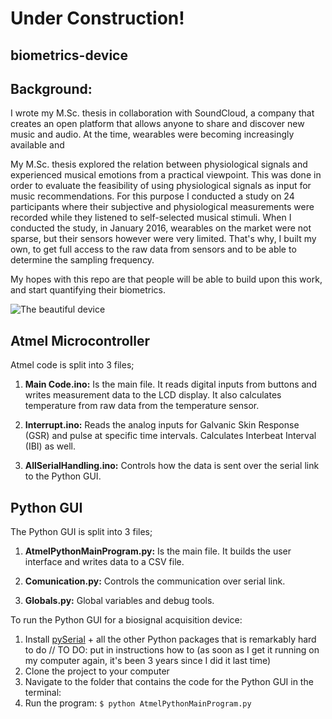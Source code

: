 # Under Construction!

## biometrics-device

## Background: 
I wrote my M.Sc. thesis in collaboration with SoundCloud, a company that creates an open platform that allows anyone to share and discover new music and audio. At the time, wearables were becoming increasingly available and 

My M.Sc. thesis explored the relation between physiological signals and experienced musical emotions from a practical viewpoint. This was done in order to evaluate the feasibility of using physiological signals as input for music recommendations. For this purpose I conducted a study on 24 participants where their subjective and physiological measurements were recorded while they listened to self-selected musical stimuli. When I conducted the study, in January 2016, wearables on the market were not sparse, but their sensors however were very limited. That's why, I built my own, to get full access to the raw data from sensors and to be able to determine the sampling frequency. 

My hopes with this repo are that people will be able to build upon this work, and start quantifying their biometrics.

![The beautiful device](https://user-images.githubusercontent.com/6841437/42059438-6168bb36-7b1b-11e8-8f8c-811e8cdc0b79.png)

## Atmel Microcontroller 
Atmel code is split into 3 files;

1. **Main Code.ino:** Is the main file. It reads digital inputs from buttons and writes measurement data to the LCD display. It also calculates temperature from raw data from the temperature sensor. 

2. **Interrupt.ino:** Reads the analog inputs for Galvanic Skin Response (GSR) and pulse at specific time intervals. Calculates Interbeat Interval (IBI) as well.

3. **AllSerialHandling.ino:** Controls how the data is sent over the serial link to the Python GUI.

## Python GUI
The Python GUI is split into 3 files; 

1. **AtmelPythonMainProgram.py:** Is the main file. It builds the user interface and writes data to a CSV file.

2. **Comunication.py:** Controls the communication over serial link.

3. **Globals.py:** Global variables and debug tools.

To run the Python GUI for a biosignal acquisition device:
1. Install [pySerial](http://pyserial.readthedocs.io/en/latest/pyserial.html) + all the other Python packages that is remarkably hard to do // TO DO: put in instructions how to (as soon as I get it running on my computer again, it's been 3 years since I did it last time)
2. Clone the project to your computer
3. Navigate to the folder that contains the code for the Python GUI in the terminal: 
4. Run the program: `$ python AtmelPythonMainProgram.py`
